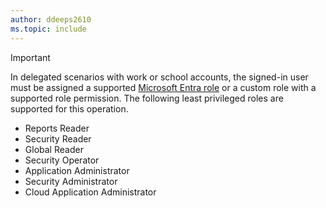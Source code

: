 ```yaml
---
author: ddeeps2610
ms.topic: include
---
```


> [!IMPORTANT]
> In delegated scenarios with work or school accounts, the signed-in user must be assigned a supported [Microsoft Entra role](/entra/identity/role-based-access-control/permissions-reference?toc=%2Fgraph%2Ftoc.json) or a custom role with a supported role permission. The following least privileged roles are supported for this operation.
> - Reports Reader
> - Security Reader
> - Global Reader
> - Security Operator
> - Application Administrator
> - Security Administrator
> - Cloud Application Administrator
